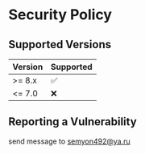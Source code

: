 # Security Policy

## Supported Versions

| Version | Supported          |
| ------- | ------------------ |
| >= 8.x  | :white_check_mark: |
| <= 7.0  | :x:                |

## Reporting a Vulnerability

send message to semyon492@ya.ru
